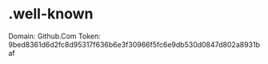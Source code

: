 # .well-known
Domain: Github.Com
Token: 9bed8361d6d2fc8d95317f636b6e3f30966f5fc6e9db530d0847d802a8931baf
